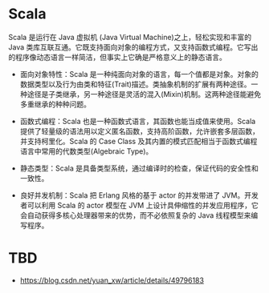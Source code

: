 # Scala

Scala 是运行在 Java 虚拟机 (Java Virtual Machine)之上，轻松实现和丰富的 Java 类库互联互通。它既支持面向对象的编程方式，又支持函数式编程。它写出的程序像动态语言一样简洁，但事实上它确是严格意义上的静态语言。

- 面向对象特性：Scala 是一种纯面向对象的语言，每一个值都是对象。对象的数据类型以及行为由类和特征(Trait)描述。类抽象机制的扩展有两种途径。一种途径是子类继承，另一种途径是灵活的混入(Mixin)机制。这两种途径能避免多重继承的种种问题。

- 函数式编程：Scala 也是一种函数式语言，其函数也能当成值来使用。Scala 提供了轻量级的语法用以定义匿名函数，支持高阶函数，允许嵌套多层函数，并支持柯里化。Scala 的 Case Class 及其内置的模式匹配相当于函数式编程语言中常用的代数类型(Algebraic Type)。

- 静态类型：Scala 是具备类型系统，通过编译时的检查，保证代码的安全性和一致性。

- 良好并发机制：Scala 把 Erlang 风格的基于 actor 的并发带进了 JVM。开发者可以利用 Scala 的 actor 模型在 JVM 上设计具伸缩性的并发应用程序，它会自动获得多核心处理器带来的优势，而不必依照复杂的 Java 线程模型来编写程序。

# TBD

- https://blog.csdn.net/yuan_xw/article/details/49796183
